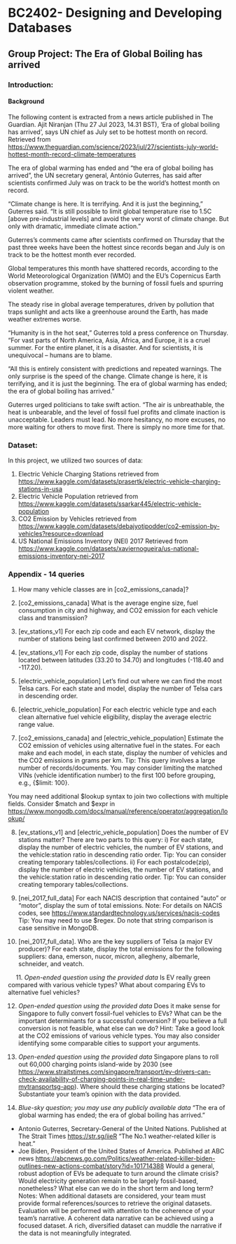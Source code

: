 # BC2402- Designing and Developing Databases

## Group Project: The Era of Global Boiling has arrived

### Introduction:
#### Background
The following content is extracted from a news article published in The Guardian.
Ajit Niranjan (Thu 27 Jul 2023, 14.31 BST), ‘Era of global boiling has arrived’, says UN chief as July set to be hottest month on record. Retrieved from https://www.theguardian.com/science/2023/jul/27/scientists-july-world-hottest-month-record-climate-temperatures

The era of global warming has ended and “the era of global boiling has arrived”, the UN secretary general, António Guterres, has said after scientists confirmed July was on track to be the world’s hottest month on record.

“Climate change is here. It is terrifying. And it is just the beginning,” Guterres said. “It is still possible to limit global temperature rise to 1.5C [above pre-industrial levels] and avoid the very worst of climate change. But only with dramatic, immediate climate action.”

Guterres’s comments came after scientists confirmed on Thursday that the past three weeks have been the hottest since records began and July is on track to be the hottest month ever recorded.

Global temperatures this month have shattered records, according to the World Meteorological Organization (WMO) and the EU’s Copernicus Earth observation programme, stoked by the burning of fossil fuels and spurring violent weather.

The steady rise in global average temperatures, driven by pollution that traps sunlight and acts like a greenhouse around the Earth, has made weather extremes worse.

“Humanity is in the hot seat,” Guterres told a press conference on Thursday. “For vast parts of North America, Asia, Africa, and Europe, it is a cruel summer. For the entire planet, it is a disaster. And for scientists, it is unequivocal – humans are to blame.

“All this is entirely consistent with predictions and repeated warnings. The only surprise is the speed of the change. Climate change is here, it is terrifying, and it is just the beginning. The era of global warming has ended; the era of global boiling has arrived.”

Guterres urged politicians to take swift action. “The air is unbreathable, the heat is unbearable, and the level of fossil fuel profits and climate inaction is unacceptable. Leaders must lead. No more hesitancy, no more excuses, no more waiting for others to move first. There is simply no more time for that.

### Dataset:
In this project, we utilized two sources of data:
1.	Electric Vehicle Charging Stations
retrieved from https://www.kaggle.com/datasets/prasertk/electric-vehicle-charging-stations-in-usa
2.	Electric Vehicle Population
retrieved from https://www.kaggle.com/datasets/ssarkar445/electric-vehicle-population
3.	CO2 Emission by Vehicles
retrieved from https://www.kaggle.com/datasets/debajyotipodder/co2-emission-by-vehicles?resource=download
4.	US National Emissions Inventory (NEI) 2017
Retrieved from https://www.kaggle.com/datasets/xaviernogueira/us-national-emissions-inventory-nei-2017

### Appendix - 14 queries
1.	How many vehicle classes are in [co2_emissions_canada]?

2.	[co2_emissions_canada] What is the average engine size, fuel consumption in city and highway, and CO2 emission for each vehicle class and transmission?

3.	[ev_stations_v1] For each zip code and each EV network, display the number of stations being last confirmed between 2010 and 2022.

4.	[ev_stations_v1] For each zip code, display the number of stations located between latitudes (33.20 to 34.70) and longitudes (-118.40 and -117.20).

5.	[electric_vehicle_population] Let’s find out where we can find the most Telsa cars. For each state and model, display the number of Telsa cars in descending order.

6.	[electric_vehicle_population] For each electric vehicle type and each clean alternative fuel vehicle eligibility, display the average electric range value.

7.	[co2_emissions_canada] and [electric_vehicle_population] Estimate the CO2 emission of vehicles using alternative fuel in the states. For each make and each model, in each state, display the number of vehicles and the CO2 emissions in grams per km.
Tip: This query involves a large number of records/documents. You may consider limiting the matched VINs (vehicle identification number) to the first 100 before grouping, e.g., {$limit: 100}.

You may need additional $lookup syntax to join two collections with multiple fields. Consider $match and $expr in https://www.mongodb.com/docs/manual/reference/operator/aggregation/lookup/

8.	[ev_stations_v1] and [electric_vehicle_population] Does the number of EV stations matter? There are two parts to this query:
i)	For each state, display the number of electric vehicles, the number of EV stations, and the vehicle:station ratio in descending ratio order.
Tip: You can consider creating temporary tables/collections.
ii)	For each postalcode(zip), display the number of electric vehicles, the number of EV stations, and the vehicle:station ratio in descending ratio order.
Tip: You can consider creating temporary tables/collections.

9.	[nei_2017_full_data] For each NACIS description that contained “auto” or “motor”, display the sum of total emissions. 
Note: For details on NACIS codes, see https://www.standardtechnology.us/services/nacis-codes
Tip: You may need to use $regex. Do note that string comparison is case sensitive in MongoDB.

10.	[nei_2017_full_data]. Who are the key suppliers of Telsa (a major EV producer)? For each state, display the total emissions for the following suppliers: dana, emerson, nucor, micron, allegheny, albemarle, schneider, and veatch.

 
11.	*Open-ended question using the provided data* Is EV really green compared with various vehicle types? What about comparing EVs to alternative fuel vehicles? 

12.	*Open-ended question using the provided data* Does it make sense for Singapore to fully convert fossil-fuel vehicles to EVs? What can be the important determinants for a successful conversion? 
If you believe a full conversion is not feasible, what else can we do?
Hint: Take a good look at the CO2 emissions of various vehicle types. You may also consider identifying some comparable cities to support your arguments.

13.	*Open-ended question using the provided data* Singapore plans to roll out 60,000 charging points island-wide by 2030 (see https://www.straitstimes.com/singapore/transport/ev-drivers-can-check-availability-of-charging-points-in-real-time-under-mytransportsg-app). Where should these charging stations be located? Substantiate your team’s opinion with the data provided.

14.	*Blue-sky question; you may use any publicly available data* 
“The era of global warming has ended; the era of global boiling has arrived.”
-	Antonio Guterres, Secretary-General of the United Nations. Published at The Strait Times https://str.sg/iieR
“The No.1 weather-related killer is heat.”
-	Joe Biden, President of the United States of America. Published at ABC news https://abcnews.go.com/Politics/weather-related-killer-biden-outlines-new-actions-combat/story?id=101714388
Would a general, robust adoption of EVs be adequate to turn around the climate crisis? Would electricity generation remain to be largely fossil-based, nonetheless? What else can we do in the short term and long term?
Notes: When additional datasets are considered, your team must provide formal references/sources to retrieve the original datasets. 
Evaluation will be performed with attention to the coherence of your team’s narrative. A coherent data narrative can be achieved using a focused dataset. A rich, diversified dataset can muddle the narrative if the data is not meaningfully integrated.


